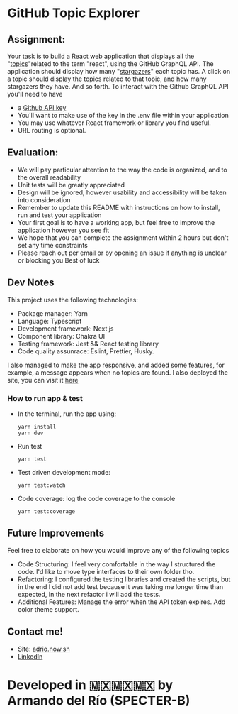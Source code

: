# GitHub Topic Explorer

## Assignment:

Your task is to build a React web application that displays all the
"[topics](https://docs.github.com/en/free-pro-team@latest/graphql/reference/objects#topic)"related to the term "react", using the GitHub GraphQL API.
The application should display how many
"[stargazers](https://docs.github.com/en/free-pro-team@latest/graphql/reference/objects#stargazerconnection)" each topic has. A click on a topic should display the topics related to that topic,
and how many stargazers they have. And so forth.
To interact with the Github GraphQL API you'll need to have

- a [Github API
  key](https://docs.github.com/en/free-pro-team@latest/graphql/guides/forming-calls-with-graphql#authenticating-with-graphql)
- You'll want to make use of the key in the .env file within your application
- You may use whatever React framework or library you find useful.
- URL routing is optional.

## Evaluation:

- We will pay particular attention to the way the code is organized, and to the overall readability
- Unit tests will be greatly appreciated
- Design will be ignored, however usability and accessibility will be taken into consideration
- Remember to update this README with instructions on how to install, run and test your
  application
- Your first goal is to have a working app, but feel free to improve the application however you
  see fit
- We hope that you can complete the assignment within 2 hours but don't set any time
  constraints
- Please reach out per email or by opening an issue if anything is unclear or blocking you
  Best of luck

## Dev Notes

This project uses the following technologies:

- Package manager: Yarn
- Language: Typescript
- Development framework: Next js
- Component library: Chakra UI
- Testing framework: Jest && React testing library
- Code quality assunrace: Eslint, Prettier, Husky.

I also managed to make the app responsive, and added some features, for example, a message
appears when no topics are found. I also deployed the site, you can visit it [here](https://github-topics.vercel.app/react)

### How to run app & test

- In the terminal, run the app using:
  ```
  yarn install
  yarn dev
  ```

- Run test
  ```
  yarn test
  ```

- Test driven development mode:
  ```
  yarn test:watch
  ```

- Code coverage: log the code coverage to the console
  ```
  yarn test:coverage
  ```

## Future Improvements

Feel free to elaborate on how you would improve any of the following topics

- Code Structuring: I feel very comfortable in the way I structured the code.
  I'd like to move type interfaces to their own folder tho.
- Refactoring: I configured the testing libraries and created the scripts,
  but in the end I did not add test because it was taking me longer time
  than expected, In the next refactor i will add the tests.
- Additional Features: Manage the error when the API token expires. Add color theme support.


## Contact me!

- Site: [adrio.now.sh](https://adrio.now.sh/)
- [LinkedIn](https://www.linkedin.com/in/adrio1992/)

# Developed in 🇲🇽🇲🇽🇲🇽 by Armando del Río (SPECTER-B)

